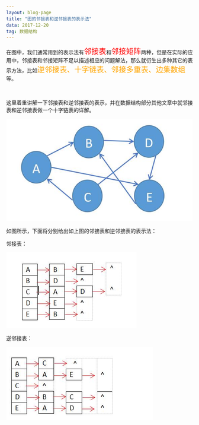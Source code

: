 ```yaml
---
layout: blog-page
title: "图的邻接表和逆邻接表的表示法"
data: 2017-12-20
tag: 数据结构
---
```

<p>在图中，我们通常用到的表示法有<span style="color:red;font-size:20px;">邻接表</span>和<span style="color:red;font-size:20px">邻接矩阵</span>两种，但是在实际的应用中，邻接表和邻接矩阵不足以描述相应的问题解法，那么就衍生出多种其它的表示方法，比如<span style = "color:orange;font-size:20px">逆邻接表、十字链表、邻接多重表、边集数组</span>等。</p>
<br>
<p>这里着重讲解一下邻接表和逆邻接表的表示，并在数据结构部分其他文章中就邻接表和逆邻接表做一个十字链表的详解。</p>

<img src="/assets/图的邻接表和逆邻接表0.jpg">
<br>
<p>如图所示，下面将分别给出如上图的邻接表和逆邻接表的表示法：</p>
<p class="h3">邻接表：</p>
<img src="/assets/邻接表.jpg">
<p class="h3">逆邻接表：</p>
<img src="/assets/逆邻接表.jpg">